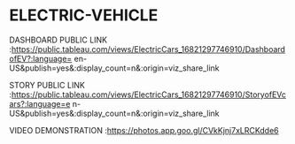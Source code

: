 # ELECTRIC-VEHICLE


DASHBOARD PUBLIC LINK :https://public.tableau.com/views/ElectricCars_16821297746910/DashboardofEV?:language=
en-US&publish=yes&:display_count=n&:origin=viz_share_link



STORY PUBLIC LINK :https://public.tableau.com/views/ElectricCars_16821297746910/StoryofEVcars?:language=e
n-US&publish=yes&:display_count=n&:origin=viz_share_link


VIDEO DEMONSTRATION :https://photos.app.goo.gl/CVkKjnj7xLRCKdde6
